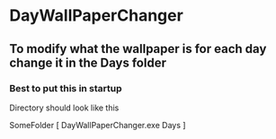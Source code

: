 # DayWallPaperChanger
## To modify what the wallpaper is for each day change it in the Days folder
### Best to put this in startup
Directory should look like this

SomeFolder 
[
  DayWallPaperChanger.exe
  Days
]
